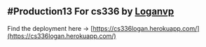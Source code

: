 #Production13
For cs336 by [Loganvp](https://github.com/Loganvp)
-------------
Find the deployment here -> [https://cs336logan.herokuapp.com/](https://cs336logan.herokuapp.com/)
